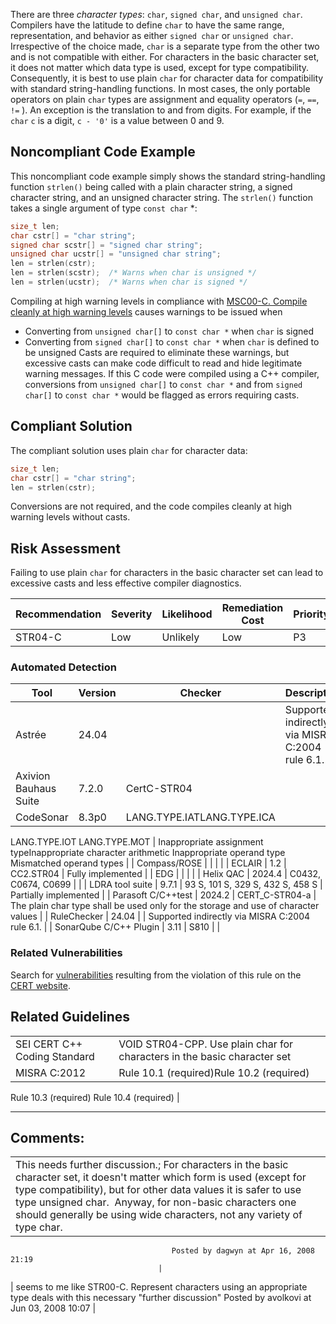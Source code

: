 There are three *character types*: `char`, `signed char`, and `unsigned char`. Compilers have the latitude to define `char` to have the same range, representation, and behavior as either `signed char` or `unsigned char`. Irrespective of the choice made, `char` is a separate type from the other two and is not compatible with either.
For characters in the basic character set, it does not matter which data type is used, except for type compatibility. Consequently, it is best to use plain `char` for character data for compatibility with standard string-handling functions.
In most cases, the only portable operators on plain `char` types are assignment and equality operators (`=`, `==`, `!=` ). An exception is the translation to and from digits. For example, if the `char` `c` is a digit, `c - '0'` is a value between 0 and 9.
## Noncompliant Code Example
This noncompliant code example simply shows the standard string-handling function `strlen()` being called with a plain character string, a signed character string, and an unsigned character string. The `strlen()` function takes a single argument of type `const char` \*:
``` c
size_t len;
char cstr[] = "char string";
signed char scstr[] = "signed char string";
unsigned char ucstr[] = "unsigned char string";
len = strlen(cstr);
len = strlen(scstr);  /* Warns when char is unsigned */
len = strlen(ucstr);  /* Warns when char is signed */
```
Compiling at high warning levels in compliance with [MSC00-C. Compile cleanly at high warning levels](MSC00-C_%20Compile%20cleanly%20at%20high%20warning%20levels) causes warnings to be issued when
-   Converting from `unsigned char[]` to `const char *` when `char` is signed
-   Converting from `signed char[]` to `const char *` when `char` is defined to be unsigned
Casts are required to eliminate these warnings, but excessive casts can make code difficult to read and hide legitimate warning messages.
If this C code were compiled using a C++ compiler, conversions from `unsigned char[]` to `const char *` and from `signed char[]` to `const char *` would be flagged as errors requiring casts.
## Compliant Solution
The compliant solution uses plain `char` for character data:
``` c
size_t len;
char cstr[] = "char string";
len = strlen(cstr);
```
Conversions are not required, and the code compiles cleanly at high warning levels without casts.
## Risk Assessment
Failing to use plain `char` for characters in the basic character set can lead to excessive casts and less effective compiler diagnostics.

| Recommendation | Severity | Likelihood | Remediation Cost | Priority | Level |
| ----|----|----|----|----|----|
| STR04-C | Low | Unlikely | Low | P3 | L3 |

### Automated Detection

| Tool | Version | Checker | Description |
| ----|----|----|----|
| Astrée | 24.04 |  | Supported indirectly via MISRA C:2004 rule 6.1. |
| Axivion Bauhaus Suite | 7.2.0 | CertC-STR04 |  |
| CodeSonar | 8.3p0 | LANG.TYPE.IATLANG.TYPE.ICA
LANG.TYPE.IOT
LANG.TYPE.MOT | Inappropriate assignment typeInappropriate character arithmetic
Inappropriate operand type
Mismatched operand types |
| Compass/ROSE |  |  |  |
| ECLAIR | 1.2 | CC2.STR04 | Fully implemented |
| EDG |  |  |  |
| Helix QAC | 2024.4 | C0432, C0674, C0699 |  |
| LDRA tool suite | 9.7.1 | 93 S, 101 S, 329 S, 432 S, 458 S | Partially implemented |
| Parasoft C/C++test | 2024.2 | CERT_C-STR04-a | The plain char type shall be used only for the storage and use of character values |
| RuleChecker | 24.04 |  | Supported indirectly via MISRA C:2004 rule 6.1. |
| SonarQube C/C++ Plugin | 3.11 | S810 |  |

### Related Vulnerabilities
Search for [vulnerabilities](BB.-Definitions_87152273.html#BB.Definitions-vulnerability) resulting from the violation of this rule on the [CERT website](https://www.kb.cert.org/vulnotes/bymetric?searchview&query=FIELD+KEYWORDS+contains+STR04-C).
## Related Guidelines

|  |  |
| ----|----|
| SEI CERT C++ Coding Standard | VOID STR04-CPP. Use plain char for characters in the basic character set |
| MISRA C:2012 | Rule 10.1 (required)Rule 10.2 (required)
Rule 10.3 (required)
Rule 10.4 (required) |

------------------------------------------------------------------------
[](https://wiki.sei.cmu.edu/confluence/pages/viewpage.action?pageId=87152399) [](../c/Rec_%2007_%20Characters%20and%20Strings%20_STR_) [](https://wiki.sei.cmu.edu/confluence/pages/viewpage.action?pageId=87152066)
## Comments:

|  |
| ----|
| This needs further discussion.; For characters in the basic character set, it doesn't matter which form is used (except for type compatibility), but for other data values it is safer to use type unsigned char.  Anyway, for non-basic characters one should generally be using wide characters, not any variety of type char.
                                        Posted by dagwyn at Apr 16, 2008 21:19
                                     |
| seems to me like STR00-C. Represent characters using an appropriate type deals with this necessary "further discussion"
                                        Posted by avolkovi at Jun 03, 2008 10:07
                                     |

